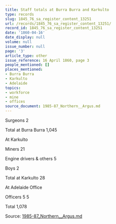 ```yaml
---
title: Staff totals at Burra Burra and Karkulto
type: records
slug: 1845_76_sa_register_content_13251
url: /records/1845_76_sa_register_content_13251/
record_id: 1845_76_sa_register_content_13251
date: '1860-04-16'
date_display: null
volume: null
issue_number: null
page: '3'
article_type: other
issue_reference: 16 April 1860, page 3
people_mentioned: []
places_mentioned:
- Burra Burra
- Karkulto
- Adelaide
topics:
- workforce
- mine
- offices
source_document: 1985-87_Northern__Argus.md
---
```


Surgeons	2

Total at Burra Burra		1,045

At Karkulto

Miners	21

Engine drivers & others	5

Boys	2

Total at Karkulto		28

At Adelaide Office

Officers	5	5

Total		1,078

Source: [1985-87_Northern__Argus.md](/downloads/markdown/1985-87_Northern__Argus.md)
